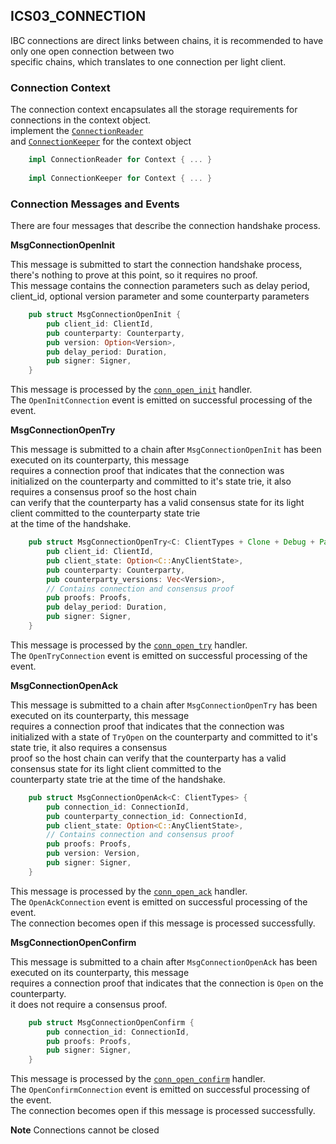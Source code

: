 ## ICS03_CONNECTION

IBC connections are direct links between chains, it is recommended to have only one open connection between two  
specific chains, which translates to one connection per light client.  

### Connection Context

The connection context encapsulates all the storage requirements for connections in the context object.    
implement the [`ConnectionReader`](/code/centauri/ibc/modules/src/core/ics03_connection/context.rs#L21)  
and [`ConnectionKeeper`](/code/centauri/ibc/modules/src/core/ics03_connection/context.rs#L51) for the context object

```rust
    impl ConnectionReader for Context { ... }
    
    impl ConnectionKeeper for Context { ... }  
```

### Connection Messages and Events

There are four messages that describe the connection handshake process.  

**MsgConnectionOpenInit**

This message is submitted to start the connection handshake process, there's nothing to prove at this point, so it requires no proof.  
This message contains the connection parameters such as delay period, client_id, optional version parameter and some counterparty parameters

```rust
    pub struct MsgConnectionOpenInit {
	    pub client_id: ClientId,
	    pub counterparty: Counterparty,
	    pub version: Option<Version>,
	    pub delay_period: Duration,
	    pub signer: Signer,
    }
```
This message is processed by the [`conn_open_init`](/code/centauri/ibc/modules/src/core/ics03_connection/handler/conn_open_init.rs) handler.  
The `OpenInitConnection` event is emitted on successful processing of the event.


**MsgConnectionOpenTry**

This message is submitted to a chain after `MsgConnectionOpenInit` has been executed on its counterparty, this message  
requires a connection proof that indicates that the connection was  
initialized on the counterparty and committed to it's state trie, it also requires a consensus proof so the host chain  
can verify that the counterparty has a valid consensus state for its light client committed to the counterparty state trie  
at the time of the handshake.

```rust
    pub struct MsgConnectionOpenTry<C: ClientTypes + Clone + Debug + PartialEq + Eq> {
        pub client_id: ClientId,
        pub client_state: Option<C::AnyClientState>,
        pub counterparty: Counterparty,
        pub counterparty_versions: Vec<Version>,
        // Contains connection and consensus proof
        pub proofs: Proofs,
        pub delay_period: Duration,
        pub signer: Signer,
    }
```
This message is processed by the [`conn_open_try`](/code/centauri/ibc/modules/src/core/ics03_connection/handler/conn_open_try.rs) handler.  
The `OpenTryConnection` event is emitted on successful processing of the event.


**MsgConnectionOpenAck**

This message is submitted to a chain after `MsgConnectionOpenTry` has been executed on its counterparty, this message  
requires a connection proof that indicates that the connection was  
initialized with a state of `TryOpen` on the counterparty and committed to it's state trie, it also requires a consensus  
proof so the host chain can verify that the counterparty has a valid consensus state for its light client committed to the  
counterparty state trie at the time of the handshake.

```rust
    pub struct MsgConnectionOpenAck<C: ClientTypes> {
        pub connection_id: ConnectionId,
        pub counterparty_connection_id: ConnectionId,
        pub client_state: Option<C::AnyClientState>,
        // Contains connection and consensus proof
        pub proofs: Proofs,
        pub version: Version,
        pub signer: Signer,
    }
```
This message is processed by the [`conn_open_ack`](/code/centauri/ibc/modules/src/core/ics03_connection/handler/conn_open_init.rs) handler.  
The `OpenAckConnection` event is emitted on successful processing of the event.  
The connection becomes open if this message is processed successfully.

**MsgConnectionOpenConfirm**

This message is submitted to a chain after `MsgConnectionOpenAck` has been executed on its counterparty, this message  
requires a connection proof that indicates that the connection is `Open` on the counterparty.  
it does not require a consensus proof.

```rust
    pub struct MsgConnectionOpenConfirm {
        pub connection_id: ConnectionId,
        pub proofs: Proofs,
        pub signer: Signer,
    }
```
This message is processed by the [`conn_open_confirm`](/code/centauri/ibc/modules/src/core/ics03_connection/handler/conn_open_init.rs) handler.  
The `OpenConfirmConnection` event is emitted on successful processing of the event.  
The connection becomes open if this message is processed successfully.

**Note**
Connections cannot be closed
